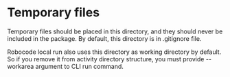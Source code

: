 # Temporary files

Temporary files should be placed in this directory, and they should never be
included in the package. By default, this directory is in .gitignore file.

Robocode local run also uses this directory as working directory by default.
So if you remove it from activity directory structure, you must provide
--workarea argument to CLI run command.
